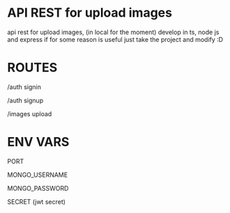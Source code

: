 # API REST for upload images

api rest for upload images, (in local for the moment) develop in ts, node js and express 
if for some reason is useful just take the project and modify :D
# ROUTES

/auth signin 

/auth signup

/images upload


# ENV VARS

PORT

MONGO_USERNAME

MONGO_PASSWORD

SECRET (jwt secret)